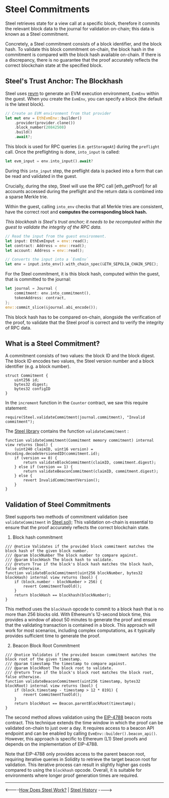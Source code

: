 # Steel Commitments

Steel retrieves state for a view call at a specific block, therefore it commits the relevant block data to the journal for validation on-chain; this data is known as a Steel commitment.

Concretely, a Steel commitment consists of a block identifier, and the block hash. To validate this block commitment on-chain, the block hash in the commitment is compared with the block hash available on-chain. If there is a discrepancy, there is no guarantee that the proof accurately reflects the correct blockchain state at the specified block.

## Steel's Trust Anchor: The Blockhash

Steel uses [revm] to generate an EVM execution environment, `EvmEnv` within the guest. When you create the `EvmEnv`, you can specify a block (the default is the latest block).

```rust
// Create an EVM environment from that provider 
let mut env = EthEvmEnv::builder()
    .provider(provider.clone())
    .block_number(20842508)
    .build()
    .await?;
```

This block is used for RPC queries (i.e. `getStorageAt`) during the `preflight` call. Once the preflighting is done, `into_input` is called:

```rust
let evm_input = env.into_input().await?
```

During this `into_input` step, the preflight data is packed into a form that can be read and validated in the guest.

Crucially, during the step, Steel will use the RPC call [eth\_getProof] for all accounts accessed during the preflight and the return data is combined into a sparse Merkle trie.

Within the guest, calling `into_env` checks that all Merkle tries are consistent, have the correct root and **computes the corresponding block hash.**

_This blockhash is Steel's trust anchor; it needs to be recomputed within the guest to validate the integrity of the RPC data._

```rust
// Read the input from the guest environment.
let input: EthEvmInput = env::read();
let contract: Address = env::read();
let account: Address = env::read();

// Converts the input into a `EvmEnv`
let env = input.into_env().with_chain_spec(&ETH_SEPOLIA_CHAIN_SPEC);
```

For the Steel commitment, it is this block hash, computed within the guest, that is committed to the journal:

```rust
let journal = Journal {
    commitment: env.into_commitment(),
    tokenAddress: contract,
};
env::commit_slice(&journal.abi_encode());
```

This block hash has to be compared on-chain, alongside the verification of the proof, to validate that the Steel proof is correct and to verify the integrity of RPC data.

## What is a Steel Commitment?

A commitment consists of two values: the block ID and the block digest. The block ID encodes two values, the Steel version number and a block identifier (e.g. a block number).

```solidity
struct Commitment {
    uint256 id;
    bytes32 digest;
    bytes32 configID
}
```

In the `increment` function in the `Counter` contract, we saw this require statement:

```solidity
require(Steel.validateCommitment(journal.commitment), "Invalid commitment");
```

The [Steel library](https://github.com/risc0/risc0-ethereum/blob/main/contracts/src/steel/Steel.sol) contains the function `validateCommitment` :

```solidity
function validateCommitment(Commitment memory commitment) internal view returns (bool) {
    (uint240 claimID, uint16 version) = Encoding.decodeVersionedID(commitment.id);
    if (version == 0) {
        return validateBlockCommitment(claimID, commitment.digest);
    } else if (version == 1) {
        return validateBeaconCommitment(claimID, commitment.digest);
    } else {
        revert InvalidCommitmentVersion();
    }
}
```

## Validation of Steel Commitments

Steel supports two methods of commitment validation (see `validateCommitment` in [Steel.sol]); This validation on-chain is essential to ensure that the proof accurately reflects the correct blockchain state.

1. Block hash commitment

```solidity
/// @notice Validates if the provided block commitment matches the block hash of the given block number.
/// @param blockNumber The block number to compare against.
/// @param blockHash The block hash to validate.
/// @return True if the block's block hash matches the block hash, false otherwise.
function validateBlockCommitment(uint256 blockNumber, bytes32 blockHash) internal view returns (bool) {
    if (block.number - blockNumber > 256) {
        revert CommitmentTooOld();
    }
    return blockHash == blockhash(blockNumber);
}
```

This method uses the `blockhash` opcode to commit to a block hash that is no more than 256 blocks old. With Ethereum's 12-second block time, this provides a window of about 50 minutes to generate the proof and ensure that the validating transaction is contained in a block. This approach will work for most scenarios, including complex computations, as it typically provides sufficient time to generate the proof.

2. Beacon Block Root Commitment

```solidity
/// @notice Validates if the provided beacon commitment matches the block root of the given timestamp.
/// @param timestamp The timestamp to compare against.
/// @param blockRoot The block root to validate.
/// @return True if the block's block root matches the block root, false otherwise.
function validateBeaconCommitment(uint256 timestamp, bytes32 blockRoot) internal view returns (bool) {
    if (block.timestamp - timestamp > 12 * 8191) {
        revert CommitmentTooOld();
    }
    return blockRoot == Beacon.parentBlockRoot(timestamp);
}
```

The second method allows validation using the [EIP-4788] beacon roots contract. This technique extends the time window in which the proof can be validated on-chain to just over a day. It requires access to a beacon API endpoint and can be enabled by calling `EvmEnv::builder().beacon_api()`. However, this approach is specific to Ethereum (L1) Steel proofs and depends on the implementation of EIP-4788.

Note that EIP-4788 only provides access to the parent beacon root, requiring iterative queries in Solidity to retrieve the target beacon root for validation. This iterative process can result in slightly higher gas costs compared to using the `blockhash` opcode. Overall, it is suitable for environments where longer proof generation times are required.

---

<----[How Does Steel Work?](./how-does-steel-work.md) | [Steel History](./steel-history.md) ---->

[revm]: https://docs.rs/revm/latest/revm/
[eth_getProof]: https://docs.alchemy.com/reference/eth-getproof
[Steel library]: https://github.com/risc0/risc0-ethereum/blob/release-1.3/contracts/src/steel/Steel.sol
[Steel.sol]: https://github.com/risc0/risc0-ethereum/blob/release-1.3/contracts/src/steel/Steel.sol
[EIP-4788]: https://eips.ethereum.org/EIPS/eip-4788
[How Does Steel Work?]: ./how-does-steel-work.md
[Steel README]: ../README.md
